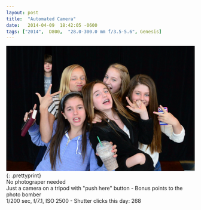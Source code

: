 ```yaml
---
layout: post
title:  "Automated Camera"
date:   2014-04-09  18:42:05 -0600
tags: ["2014",  D800,  "28.0-300.0 mm f/3.5-5.6", Genesis]
---
```

![:title](/images/2014/2014_0409_DSC_0328.jpg)
{: .prettyprint}  
No photograper needed  
Just a camera on a tripod with "push here" button - Bonus points to the photo bomber  
1/200 sec, f/7.1, ISO 2500 - Shutter clicks this day: 268
